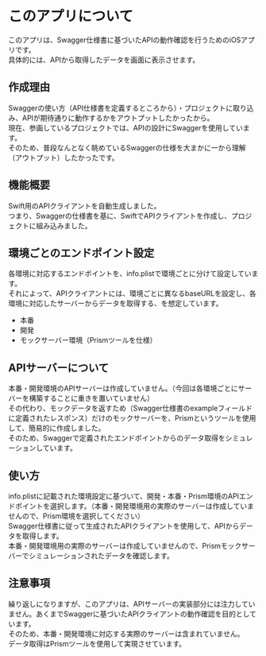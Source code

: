 # このアプリについて
このアプリは、Swagger仕様書に基づいたAPIの動作確認を行うためのiOSアプリです。<br>
具体的には、APIから取得したデータを画面に表示させます。

## 作成理由
Swaggerの使い方（API仕様書を定義するところから）・プロジェクトに取り込み、APIが期待通りに動作するかをアウトプットしたかったから。<br>
現在、参画しているプロジェクトでは、APIの設計にSwaggerを使用しています。<br>
そのため、普段なんとなく眺めているSwaggerの仕様を大まかに一から理解（アウトプット）したかったです。

## 機能概要
Swift用のAPIクライアントを自動生成しました。<br>
つまり、Swaggerの仕様書を基に、SwiftでAPIクライアントを作成し、プロジェクトに組み込みました。

## 環境ごとのエンドポイント設定
各環境に対応するエンドポイントを、info.plistで環境ごとに分けて設定しています。<br>
それによって、APIクライアントには、環境ごとに異なるbaseURLを設定し、各環境に対応したサーバーからデータを取得する、を想定しています。<br>
- 本番
- 開発
- モックサーバー環境（Prismツールを仕様）

## APIサーバーについて
本番・開発環境のAPIサーバーは作成していません。（今回は各環境ごとにサーバーを構築することに重きを置いていません）<br>
その代わり、モックデータを返すため（Swagger仕様書のexampleフィールドに定義されたレスポンス）だけのモックサーバーを、Prismというツールを使用して、簡易的に作成しました。<br>
そのため、Swaggerで定義されたエンドポイントからのデータ取得をシミュレーションしています。

## 使い方
info.plistに記載された環境設定に基づいて、開発・本番・Prism環境のAPIエンドポイントを選択します。（本番・開発環境用の実際のサーバーは作成していませんので、Prism環境を選択してください）<br>
Swagger仕様書に従って生成されたAPIクライアントを使用して、APIからデータを取得します。<br>
本番・開発環境用の実際のサーバーは作成していませんので、Prismモックサーバーでシミュレーションされたデータを確認します。

## 注意事項
繰り返しになりますが、このアプリは、APIサーバーの実装部分には注力していません。あくまでSwaggerに基づいたAPIクライアントの動作確認を目的としています。<br>
そのため、本番・開発環境に対応する実際のサーバーは含まれていません。<br>
データ取得はPrismツールを使用して実現させています。
